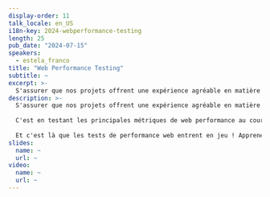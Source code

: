 ```yaml
---
display-order: 11
talk_locale: en_US
i18n-key: 2024-webperformance-testing
length: 25
pub_date: "2024-07-15"
speakers:
  - estela_franco
title: "Web Performance Testing"
subtitle: ~
excerpt: >-
  S'assurer que nos projets offrent une expérience agréable en matière de web performances est clé pour susciter l'intérêt de nos visiteurs et améliorer nos business. C'est en testant les principales métriques de web performance au cours du développement et avant de mettre en production qu'on évite de donner à nos utilisateurs une mauvaise expérience et d'avoir à résoudre les problèmes une fois en ligne. Et c'est là que les tests de performance web entrent en jeu ! Apprenez à mettre en place des tests de performance web dans votre pipeline de développement et améliorez l'expérience de vos utilisateurs et devs !
description: >-
  S'assurer que nos projets offrent une expérience agréable en matière de web performances est clé pour susciter l'intérêt de nos visiteurs et améliorer nos business.
  
  C'est en testant les principales métriques de web performance au cours du développement et avant de mettre en production qu'on évite de donner à nos utilisateurs une mauvaise expérience et d'avoir à résoudre les problèmes une fois en ligne (dépensant alors plus de temps et de ressources en faisant deux fois le travail).
  
  Et c'est là que les tests de performance web entrent en jeu ! Apprenez à mettre en place des tests de performance web dans votre pipeline de développement et améliorez l'expérience de vos utilisateurs et devs !
slides:
  name: ~
  url: ~
video:
  name: ~
  url: ~
---
```

